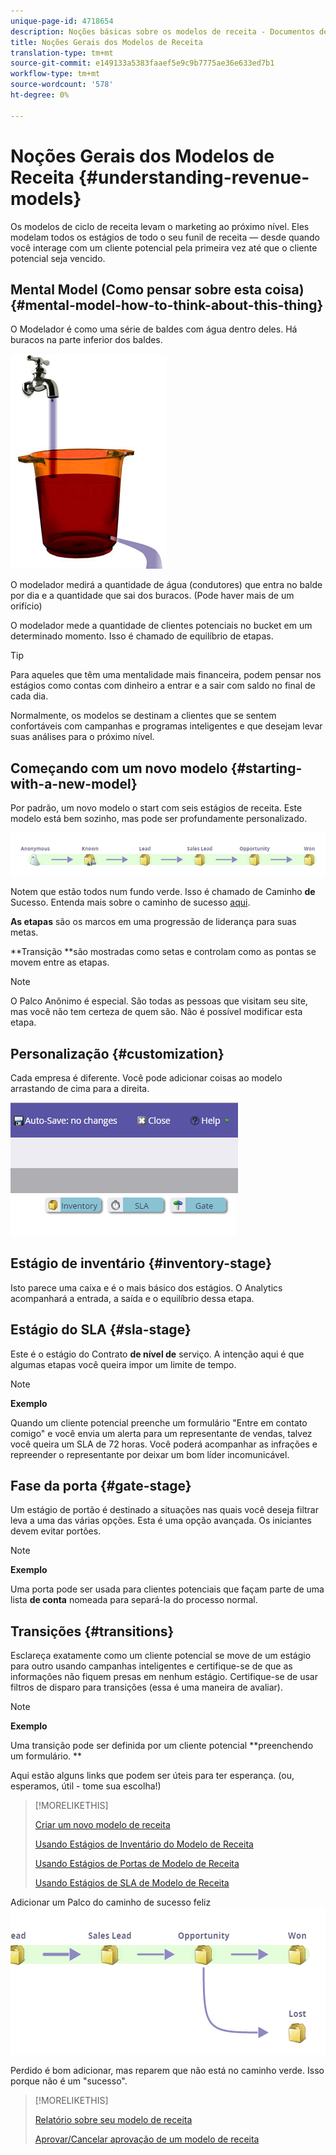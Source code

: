 ```yaml
---
unique-page-id: 4718654
description: Noções básicas sobre os modelos de receita - Documentos de marketing - Documentação do produto
title: Noções Gerais dos Modelos de Receita
translation-type: tm+mt
source-git-commit: e149133a5383faaef5e9c9b7775ae36e633ed7b1
workflow-type: tm+mt
source-wordcount: '578'
ht-degree: 0%

---
```



# Noções Gerais dos Modelos de Receita {#understanding-revenue-models}

Os modelos de ciclo de receita levam o marketing ao próximo nível. Eles modelam todos os estágios de todo o seu funil de receita — desde quando você interage com um cliente potencial pela primeira vez até que o cliente potencial seja vencido.

## Mental Model (Como pensar sobre esta coisa) {#mental-model-how-to-think-about-this-thing}

O Modelador é como uma série de baldes com água dentro deles. Há buracos na parte inferior dos baldes.

![](assets/image2015-6-12-10-3a14-3a4.png)

O modelador medirá a quantidade de água (condutores) que entra no balde por dia e a quantidade que sai dos buracos. (Pode haver mais de um orifício)

O modelador mede a quantidade de clientes potenciais no bucket em um determinado momento. Isso é chamado de equilíbrio de etapas.

>[!TIP]
>
>Para aqueles que têm uma mentalidade mais financeira, podem pensar nos estágios como contas com dinheiro a entrar e a sair com saldo no final de cada dia.

Normalmente, os modelos se destinam a clientes que se sentem confortáveis com campanhas e programas inteligentes e que desejam levar suas análises para o próximo nível.

## Começando com um novo modelo {#starting-with-a-new-model}

Por padrão, um novo modelo o start com seis estágios de receita. Este modelo está bem sozinho, mas pode ser profundamente personalizado.

![](assets/image2015-6-12-9-3a43-3a11.png)

Notem que estão todos num fundo verde. Isso é chamado de Caminho **de** Sucesso. Entenda mais sobre o caminho de sucesso [aqui](understanding-revenue-model-success-path.md).

**As etapas** são os marcos em uma progressão de liderança para suas metas.

**Transição **são mostradas como setas e controlam como as pontas se movem entre as etapas.

>[!NOTE]
>
>O Palco Anônimo é especial. São todas as pessoas que visitam seu site, mas você não tem certeza de quem são. Não é possível modificar esta etapa.

## Personalização {#customization}

Cada empresa é diferente. Você pode adicionar coisas ao modelo arrastando de cima para a direita.

![](assets/image2015-6-12-9-3a45-3a36.png)

## Estágio de inventário {#inventory-stage}

Isto parece uma caixa e é o mais básico dos estágios. O Analytics acompanhará a entrada, a saída e o equilíbrio dessa etapa.

## Estágio do SLA {#sla-stage}

Este é o estágio do Contrato **de nível de** serviço. A intenção aqui é que algumas etapas você queira impor um limite de tempo.

>[!NOTE]
>
>**Exemplo**
>
>Quando um cliente potencial preenche um formulário &quot;Entre em contato comigo&quot; e você envia um alerta para um representante de vendas, talvez você queira um SLA de 72 horas. Você poderá acompanhar as infrações e repreender o representante por deixar um bom líder incomunicável.

## Fase da porta {#gate-stage}

Um estágio de portão é destinado a situações nas quais você deseja filtrar leva a uma das várias opções. Esta é uma opção avançada. Os iniciantes devem evitar portões.

>[!NOTE]
>
>**Exemplo**
>
>Uma porta pode ser usada para clientes potenciais que façam parte de uma lista **de conta** nomeada para separá-la do processo normal.

## Transições {#transitions}

Esclareça exatamente como um cliente potencial se move de um estágio para outro usando campanhas inteligentes e certifique-se de que as informações não fiquem presas em nenhum estágio. Certifique-se de usar filtros de disparo para transições (essa é uma maneira de avaliar).

>[!NOTE]
>
>**Exemplo**
>
>Uma transição pode ser definida por um cliente potencial **preenchendo um formulário. **

Aqui estão alguns links que podem ser úteis para ter esperança. (ou, esperamos, útil - tome sua escolha!)

>[!MORELIKETHIS]
>
>[Criar um novo modelo de receita](create-a-new-revenue-model.md)
>
>[Usando Estágios de Inventário do Modelo de Receita](using-revenue-model-inventory-stages.md)
>
>[Usando Estágios de Portas de Modelo de Receita](using-revenue-model-gate-stages.md)
>
>[Usando Estágios de SLA de Modelo de Receita](using-revenue-model-sla-stages.md)

Adicionar um Palco do caminho de sucesso feliz   ![](assets/image2015-6-12-10-3a10-3a26.png)

Perdido é bom adicionar, mas reparem que não está no caminho verde. Isso porque não é um &quot;sucesso&quot;.

>[!MORELIKETHIS]
>
>[Relatório sobre seu modelo de receita](report-on-your-revenue-model.md)
>
>[Aprovar/Cancelar aprovação de um modelo de receita](approve-unapprove-a-revenue-model.md)

